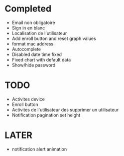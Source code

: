 # Completed
* Email non obligatoire
* Sign in en blanc
* Localisation de l'utilisateur
* Add enroll button and reset graph values
* format mac address
* Autocomplete
* Disabled date time fixed
* Fixed chart with default data
* Show/hide password

# TODO
* Activites device
* Enroll button
* Activites de l'utilisateur des supprimer un utilisateur
* Notification pagination set height


# LATER
* notification alert animation